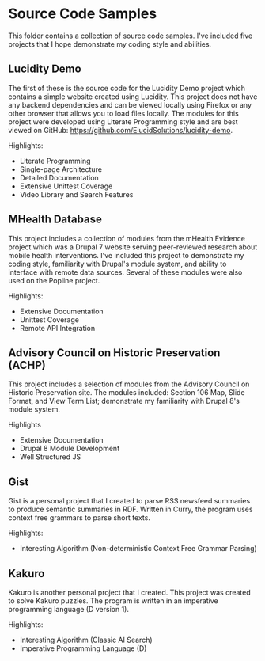 ﻿Source Code Samples
===================

This folder contains a collection of source code samples. I've included five projects that I hope demonstrate my coding style and abilities.


Lucidity Demo
-------------

The first of these is the source code for the Lucidity Demo project which contains a simple website created using Lucidity. This project does not have any backend dependencies and can be viewed locally using Firefox or any other browser that allows you to load files locally. The modules for this project were developed using Literate Programming style and are best viewed on GitHub: https://github.com/ElucidSolutions/lucidity-demo.

Highlights:

* Literate Programming
* Single-page Architecture
* Detailed Documentation
* Extensive Unittest Coverage
* Video Library and Search Features

MHealth Database
----------------

This project includes a collection of modules from the mHealth Evidence project which was a Drupal 7 website serving peer-reviewed research about mobile health interventions. I've included this project to demonstrate my coding style, familiarity with Drupal's module system, and ability to interface with remote data sources. Several of these modules were also used on the Popline project.

Highlights:

* Extensive Documentation
* Unittest Coverage
* Remote API Integration

Advisory Council on Historic Preservation (ACHP)
------------------------------------------------

This project includes a selection of modules from the Advisory Council on Historic Preservation site. The modules included: Section 106 Map, Slide Format, and View Term List; demonstrate my familiarity with Drupal 8's module system.

Highlights

* Extensive Documentation
* Drupal 8 Module Development
* Well Structured JS

Gist
----

Gist is a personal project that I created to parse RSS newsfeed summaries to produce semantic summaries in RDF. Written in Curry, the program uses context free grammars to parse short texts.

Highlights:

* Interesting Algorithm (Non-deterministic Context Free Grammar Parsing)

Kakuro
------

Kakuro is another personal project that I created. This project was created to solve Kakuro puzzles. The program is written in an imperative programming language (D version 1).

Highlights:

* Interesting Algorithm (Classic AI Search)
* Imperative Programming Language (D)


